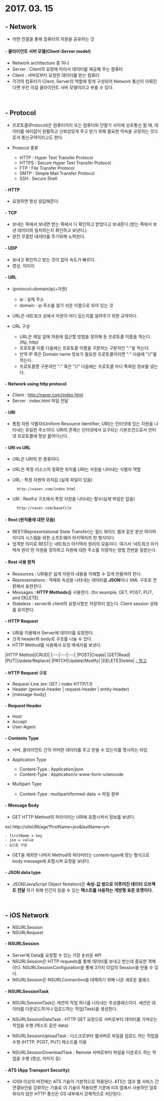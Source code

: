 # 2017. 03. 15

## - Network

- 어떤 연결을 통해 컴퓨터의 자원을 공유하는 것

#### - 클라이언트 서버 모델(Client-Server model)

- Network architecture 중 하나
- Server : Client의 요청에 따라서 데이터를 제공해 주는 컴퓨터
- Client : 서버로부터 요청한 데이터를 받는 컴퓨터
- 각각의 컴퓨터가 Client, Server의 역할에 맞게 구성되어 Network 통신이 이뤄진다면 우린 이걸 클라이언트 서버 모델이라고 부를 수 있다.

<br>

## - Protocol

- 프로토콜(Protocol)은 컴퓨터끼리 또는 컴퓨터와 단말기 사이에 상호통신 할 때, 데이터를 에러없이 원활하고 신뢰성있게 주고 받기 위해 필요한 약속을 규정하는 것으로서 통신규약이라고도 한다.

- Protocol 종류
	- HTTP : Hyper Text Transfer Protocol
	- HTTPS : Secure Hyper Text Transfer Protocol
	- FTP : File Transfer Protocol
	- SMTP : Simple Mail Transfer Protocol
	- SSH : Secure Shell

#### - HTTP

- 요청하면 항상 응답해준다.

#### - TCP

- 보내는 쪽에서 보내면 받는 쪽에서 다 확인하고 받았다고 보내준다.(받는 쪽에서 보낸 데이터와 일치하는지 확인하고 보낸다.)
- 완전 무결한 데이터를 주기위해 노력한다.

#### - UDP

- 보내고 확인하고 받는 것이 없어 속도가 빠르다. 
- 영상, 이미지


#### - URL

- (protocol+domain(ip)+자원)
	- ip : 실제 주소 
	- domain : ip 주소를 알기 쉬운 이름으로 되어 있는 것 
- URL은 네트워크 상에서 자원이 어디 있는지를 알려주기 위한 규약이다.

- URL 구성
	- URL은 제일 앞에 자원에 접근할 방법을 정의해 둔 프로토콜 이름을 적는다.(ftp, http)
	- 프로토콜 이름 다음에는 프로토콜 이름을 구분하는 구분자인 ":"을 적는다.
	- 만약 IP 혹은 Domain name 정보가 필요한 프로토콜이라면 ":" 다음에 "//"를 적는다.
	- 프로토콜명 구분자인 ":" 혹은 "//" 다음에는 프로토콜 마다 특화된 정보를 넣는다.

#### - Network using http protocol

- Client : http://naver.com/index.html
- Server : index.html 파일 전달

#### - URI

- 통합 자원 식별자(Uniform Resource Identifier, URI)는 인터넷에 있는 자원을 나타내는 유일한 주소이다. URI의 존재는 인터넷에서 요구되는 기본조건으로서 인터넷 프로토콜에 항상 붙어다닌다.

#### - URI vs URL

- URL은 URI의 한 종류이다.
- URL은 특정 리소스의 정확한 위치를 URI는 자원을 나타내는 식별자 역할
- URL : 특정 자원의 위치값 (실제 파일이 있음)
	
		http://naver.com/index.html
- URI : Restful 구조에서 특정 자원을 나타내는 함수(실제 파일은 없음)
		
		http://naver.com/basefile
		
#### - Rest (원칙들에 대한 모음)

- REST(Representational State Transfer)는 월드 와이드 웹과 같은 분산 하이퍼미디어 시스템을 위한 소프트웨어 아키텍처의 한 형식이다.
- 엄격한 의미로 REST는 네트워크 아키텍처 원리의 모음이다. 여기서 '네트워크 아키텍처 원리'란 자원을 정의하고 자원에 대한 주소를 지정하는 방법 전반을 일컫는다.

#### - Rest 사용 원칙 
- Resources : URI들은 쉽게 자원의 내용을 이해할 수 있게 만들어야 한다.
- Representations : 객체와 속성을 나타내는 데이터를 **JSON**이나 XML 구조로 전환해서 표현한다.
- Messages : **HTTP Methods**를 사용한다. (for example, GET, POST, PUT, and DELETE)
- Stateless : server와 client의 요청사항은 저장하지 않는다. Client session 상태를 유지한다.

#### - HTTP Request

- URI을 이용해서 Server에 데이터를 요청한다.
- 크게 header와 body로 구조를 나눌 수 있다.
- HTTP Method를 사용해서 요청 메세지를 보낸다.


|HTTP Method|CRUD|
|:--:|:--:|:--:|
|POST|Create|
|GET|Read|
|PUT|Update/Replace|
|PATCH|Update/Modify|
|DELETE|Delete|
[- 참고](http://goo.gl/xjH2ke)

#### - HTTP Request 구조

- Request-Line (ex: GET / index HTTP/1.1)
- Header (general-header | request-header | entity-header)
- [message-body]

#### - Request Header

- Host 
- Accept
- User-Agent 

#### - Contents Type

- 서버, 클라이언트 간의 어떠한 데이터를 주고 받을 수 있는지를 명시하는 타입

- Application Type
	- Content-Type : Application/json
	- Content-Type : Application/x-www-form-urlencode

- Multipart Type
	- Content-Type : multipart/formed-data -> 파일 첨부

#### - Message Body

- GET HTTP Method의 파라미터는 URI에 포함시켜서 정보를 보낸다.

ex) http://siteURI/age?firstName=joo&lastName=ym

	- firstName = key
	- joo = value
	- &으로 구분
 
- GET을 제외한 나머지 Method의 파라미터는 content-type에 맞는 형식으로 body message에 포함시켜 요청을 보낸다.

#### - JSON data type

- JSON(JavaScript Object Notation)은 **속성-값 쌍으로 이루어진 데이터 오브젝트 전달** 하기 위해 인간이 읽을 수 있는 **텍스트를 사용하는 개방형 표준 포맷이다.**

<br>

## - iOS Network

- NSURLSession
- NSURLRequest

#### - NSURLSession

- Server에 Data를 요청할 수 있는 가장 손쉬운 API
- NSURLSession은 HTTP requests를 통해 데이터를 보내고 받는데 중요한 객체이다. NSURLSessionConfiguration을 통해 3가지 타입의 Session을 만들 수 있다.
- NSURLSession은 NSURLConnection을 대체하기 위해 나온 새로운 클래스

#### - NSURLSessionTask

- NSURLSessionTask는 세션의 작업 하나를 나타내는 추상클래스이다. 세션은 데이터를 다운로드하거나 업로드하는 작업(Task)을 생성한다.

- NSURLSessionDataTask : HTTP GET 요청으로 서버로부터 데이터를 가져오는 작업을 수행 (텍스트 같은 data)
- NSURLSessionUploadTask : 디스크로부터 웹서버로 파일을 업로드 하는 작업을 수행 (HTTP, POST, PUT) 메소드를 이용
- NSURLSessionDownloadTask : Remote 서버로부터 파일을 다운로드 하는 작업을 수행 (영상, 이미지 등)


#### - ATS (App Transport Security)

- iOS9 이상의 버전에는 ATS 기술이 기본적으로 적용된다. ATS는 앱과 웹 서비스 간 연결보안을 강화하는 기술로 이 기술이 적용되면 기존에 iOS 앱에서 사용하던 암호화되지 않은 HTTP 통신은 OS 내부에서 강제적으로 차단된다.
